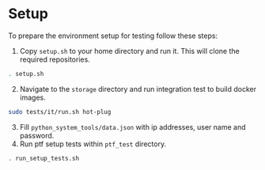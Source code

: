 # Setup
To prepare the environment setup for testing follow these steps:
1. Copy `setup.sh` to your home directory and run it. This will clone the required repositories.
```bash
. setup.sh
```
2. Navigate to the `storage` directory and run integration test to build docker images.
```bash
sudo tests/it/run.sh hot-plug
```
3. Fill `python_system_tools/data.json` with ip addresses, user name and password.
4. Run ptf setup tests within `ptf_test` directory.
```bash
. run_setup_tests.sh
```